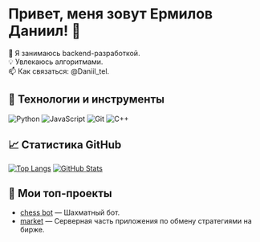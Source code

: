 # Привет, меня зовут Ермилов Даниил! 👋

🚀 Я занимаюсь backend-разработкой.  
💡 Увлекаюсь алгоритмами.  
📫 Как связаться: @Daniil_tel.  

## 🔧 Технологии и инструменты
![Python](https://img.shields.io/badge/-Python-3776AB?logo=python&logoColor=white)
![JavaScript](https://img.shields.io/badge/-JavaScript-F7DF1E?logo=javascript&logoColor=black)
![Git](https://img.shields.io/badge/-Git-F05032?logo=git&logoColor=white)
![C++](https://img.shields.io/badge/-C++-00599C?logo=c%2B%2B&logoColor=white)

## 📈 Статистика GitHub
[![Top Langs](https://github-readme-stats.vercel.app/api/top-langs/?username=danya-ermilov&layout=compact&theme=dracula)](https://github.com/anuraghazra/github-readme-stats)
[![GitHub Stats](https://github-readme-stats.vercel.app/api?username=danya-ermilov&show_icons=true&theme=dracula)](https://github.com/anuraghazra/github-readme-stats)

## 📌 Мои топ-проекты
- [chess bot](https://github.com/danya-ermilov/chess_bot) — Шахматный бот.
- [market](https://github.com/danya-ermilov/server) — Серверная часть приложения по обмену стратегиями на бирже.

